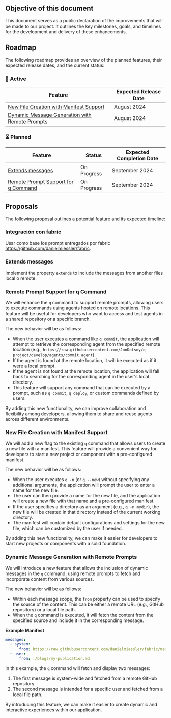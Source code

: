 ## Objective of this document

This document serves as a public declaration of the improvements that will be made to our project. It outlines the key milestones, goals, and timelines for the development and delivery of these enhancements.

## Roadmap

The following roadmap provides an overview of the planned features, their expected release dates, and the current status:

### 🚧 Active

<!--
| Feature | Expected Release Date |
| --- | --- |
| User Interface Updates | Q2 2023 |
| Improved Performance | Q3 2023 |
-->

| Feature | Expected Release Date |
| --- | --- |
| [New File Creation with Manifest Support](#new-file-creation-with-manifest-support) | August 2024 |
| [Dynamic Message Generation with Remote Prompts](#dynamic-message-generation-with-remote-prompts) | August 2024 |

### ⏳ Planned

<!--
| Feature | Status | Expected Completion Date |
| --- | --- | --- |
| Bug Fixing | In Progress | March 15, 2023 |
| New Features Development | In Progress | April 30, 2023 |
-->

| Feature | Status | Expected Completion Date |
| --- | --- | --- |
| [Extends messages](#extends-messages) | On Progress | September 2024 |
| [Remote Prompt Support for q Command](#remote-prompt-support-for-q-command) | On Progress | September 2024 |

## Proposals

The following proposal outlines a potential feature and its expected timeline:

<!--
### Proposal: [Insert Proposal Title]

[Description]
-->

### Integración con fabric

Usar como base los prompt entregados por fabric https://github.com/danielmiessler/fabric.


### Extends messages

Implement the property `extends` to include the messages from another files local o remote.

### Remote Prompt Support for q Command

We will enhance the `q` command to support remote prompts, allowing users to execute commands using agents hosted on remote locations. This feature will be useful for developers who want to access and test agents in a shared repository or a specific branch.

The new behavior will be as follows:

* When the user executes a command like `q commit`, the application will attempt to retrieve the corresponding agent from the specified remote location (e.g., `https://raw.githubusercontent.com/JonDotsoy/q-project/develop/agents/commit.agent`).
* If the agent is found at the remote location, it will be executed as if it were a local prompt.
* If the agent is not found at the remote location, the application will fall back to searching for the corresponding agent in the user's local directory.
* This feature will support any command that can be executed by a prompt, such as `q commit`, `q deploy`, or custom commands defined by users.

By adding this new functionality, we can improve collaboration and flexibility among developers, allowing them to share and reuse agents across different environments.

### New File Creation with Manifest Support

We will add a new flag to the existing `q` command that allows users to create a new file with a manifest. This feature will provide a convenient way for developers to start a new project or component with a pre-configured manifest.

The new behavior will be as follows:

* When the user executes `q -n` (or `q --new`) without specifying any additional arguments, the application will prompt the user to enter a name for the new file.
* The user can then provide a name for the new file, and the application will create a new file with that name and a pre-configured manifest.
* If the user specifies a directory as an argument (e.g., `q -n mydir`), the new file will be created in that directory instead of the current working directory.
* The manifest will contain default configurations and settings for the new file, which can be customized by the user if needed.

By adding this new functionality, we can make it easier for developers to start new projects or components with a solid foundation.

### Dynamic Message Generation with Remote Prompts

We will introduce a new feature that allows the inclusion of dynamic messages in the `q` command, using remote prompts to fetch and incorporate content from various sources.

The new behavior will be as follows:

* Within each message scope, the `from` property can be used to specify the source of the content. This can be either a remote URL (e.g., GitHub repository) or a local file path.
* When the `q` command is executed, it will fetch the content from the specified source and include it in the corresponding message.

**Example Manifest**

```yaml
messages:
  - system:
      from: https://raw.githubusercontent.com/danielmiessler/fabric/main/patterns/create_tags/system.md
  - user:
      from: ./blogs/my-publication.md
```

In this example, the `q` command will fetch and display two messages:

1. The first message is system-wide and fetched from a remote GitHub repository.
2. The second message is intended for a specific user and fetched from a local file path.

By introducing this feature, we can make it easier to create dynamic and interactive experiences within our application.